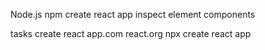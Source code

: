 Node.js
npm
create react app
inspect element components

tasks
  create react app.com
  react.org
  npx create react app
